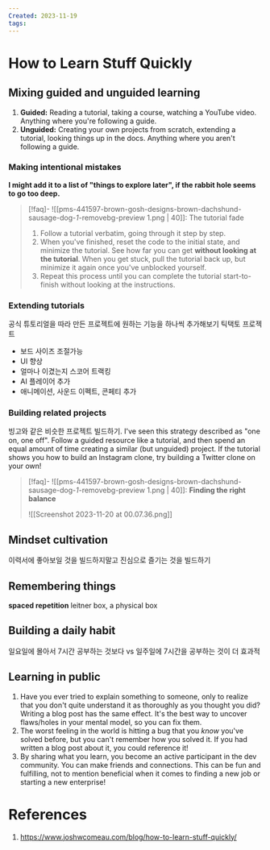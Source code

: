 ```yaml
---
Created: 2023-11-19
tags:
---
```

# How to Learn Stuff Quickly
## Mixing guided and unguided learning
1. **Guided:** Reading a tutorial, taking a course, watching a YouTube video. Anything where you're following a guide.
2. **Unguided:** Creating your own projects from scratch, extending a tutorial, looking things up in the docs. Anything where you aren't following a guide.
### Making intentional mistakes
**I might add it to a list of "things to explore later", if the rabbit hole seems to go too deep.**

> [!faq]- ![[pms-441597-brown-gosh-designs-brown-dachshund-sausage-dog-_1_-removebg-preview 1.png | 40]]: The tutorial fade
> 1. Follow a tutorial verbatim, going through it step by step.
> 2. When you've finished, reset the code to the initial state, and minimize the tutorial. See how far you can get **without looking at the tutorial**. When you get stuck, pull the tutorial back up, but minimize it again once you've unblocked yourself.
> 3. Repeat this process until you can complete the tutorial start-to-finish without looking at the instructions.
### Extending tutorials
공식 튜토리얼을 따라 만든 프로젝트에 원하는 기능을 하나씩 추가해보기
틱택토 프로젝트
- 보드 사이즈 조절가능
- UI 향상
- 얼마나 이겼는지 스코어 트랙킹
- AI 플레이어 추가
- 애니메이션, 사운드 이펙트, 콘페티 추가 
### Building related projects
빙고와 같은 비슷한 프로젝트 빌드하기. 
I've seen this strategy described as "one on, one off". Follow a guided resource like a tutorial, and then spend an equal amount of time creating a similar (but unguided) project. If the tutorial shows you how to build an Instagram clone, try building a Twitter clone on your own!

> [!faq]- ![[pms-441597-brown-gosh-designs-brown-dachshund-sausage-dog-_1_-removebg-preview 1.png | 40]]: **Finding the right balance**
> 
> ![[Screenshot 2023-11-20 at 00.07.36.png]]
> 

## Mindset cultivation
이력서에 좋아보일 것을 빌드하지말고 진심으로 즐기는 것을 빌드하기
## Remembering things
**spaced repetition**
leitner box, a physical box
## Building a daily habit
일요일에 몰아서 7시간 공부하는 것보다 vs 일주일에 7시간을 공부하는 것이 더 효과적
## Learning in public
1. Have you ever tried to explain something to someone, only to realize that you don't quite understand it as thoroughly as you thought you did? Writing a blog post has the same effect. It's the best way to uncover flaws/holes in your mental model, so you can fix them.
2. The worst feeling in the world is hitting a bug that you _know_ you've solved before, but you can't remember how you solved it. If you had written a blog post about it, you could reference it!
3. By sharing what you learn, you become an active participant in the dev community. You can make friends and connections. This can be fun and fulfilling, not to mention beneficial when it comes to finding a new job or starting a new enterprise!
# References
1. https://www.joshwcomeau.com/blog/how-to-learn-stuff-quickly/